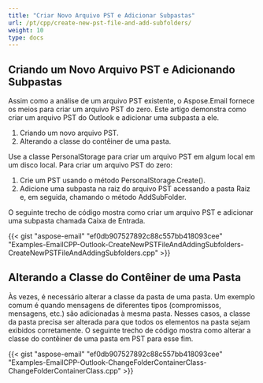 ```yaml
---
title: "Criar Novo Arquivo PST e Adicionar Subpastas"
url: /pt/cpp/create-new-pst-file-and-add-subfolders/
weight: 10
type: docs
---
```


## **Criando um Novo Arquivo PST e Adicionando Subpastas**
Assim como a análise de um arquivo PST existente, o Aspose.Email fornece os meios para criar um arquivo PST do zero. Este artigo demonstra como criar um arquivo PST do Outlook e adicionar uma subpasta a ele.

1. Criando um novo arquivo PST.
1. Alterando a classe do contêiner de uma pasta.

Use a classe PersonalStorage para criar um arquivo PST em algum local em um disco local. Para criar um arquivo PST do zero:

1. Crie um PST usando o método PersonalStorage.Create().
1. Adicione uma subpasta na raiz do arquivo PST acessando a pasta Raiz e, em seguida, chamando o método AddSubFolder.

O seguinte trecho de código mostra como criar um arquivo PST e adicionar uma subpasta chamada Caixa de Entrada.

{{< gist "aspose-email" "ef0db907527892c88c557bb418093cee" "Examples-EmailCPP-Outlook-CreateNewPSTFileAndAddingSubfolders-CreateNewPSTFileAndAddingSubfolders.cpp" >}}
## **Alterando a Classe do Contêiner de uma Pasta**
Às vezes, é necessário alterar a classe da pasta de uma pasta. Um exemplo comum é quando mensagens de diferentes tipos (compromissos, mensagens, etc.) são adicionadas à mesma pasta. Nesses casos, a classe da pasta precisa ser alterada para que todos os elementos na pasta sejam exibidos corretamente. O seguinte trecho de código mostra como alterar a classe do contêiner de uma pasta em PST para esse fim.

{{< gist "aspose-email" "ef0db907527892c88c557bb418093cee" "Examples-EmailCPP-Outlook-ChangeFolderContainerClass-ChangeFolderContainerClass.cpp" >}}